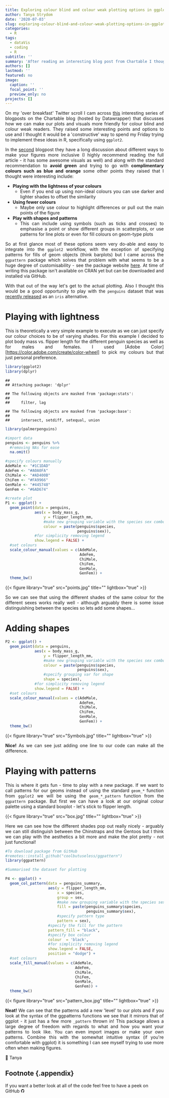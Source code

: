 ```yaml
---
title: Exploring colour blind and colour weak plotting options in ggplot2
author: Tanya Strydom
date: '2020-07-03'
slug: exploring-colour-blind-and-colour-weak-plotting-options-in-ggplot2
categories:
  - R
tags:
  - dataVis
  - coding
  - R
subtitle: ''
summary: 'After reading an interesting blog post from Chartable I thought why not try and implement some of their suggestions using ggplot.'
authors: []
lastmod: ''
featured: no
image:
  caption: ''
  focal_point: ''
  preview_only: no
projects: []
---
```


<div style="text-align: justify">


On my 'over breakfast' Twitter scroll I cam across [this](https://blog.datawrapper.de/colorblindness-part1/) interesting series of blogposts on the Chartable blog (hosted by Datawrapper) that discusses how we can make our plots and visuals more friendly for colour blind and colour weak readers. They raised some interesting points and options to use and I thought it would be a 'constructive' way to spend my Friday trying to implement these ideas in R, specifically using `ggplot2`.

In the [second](https://blog.datawrapper.de/colorblindness-part2/) blogpost they have a long discussion about different ways to make your figures more inclusive (I highly recommend reading the full article - it has some awesome visuals as well) and along with the standard recommendation to **avoid green** and trying to go with **complimentary colours such as blue and orange** some other points they raised that I thought were interesting include:

* **Playing with the lightness of your colours**
  + Even if you end up using non-ideal colours you can use darker and lighter shades to offset the similarity
* **Using fewer colours**
  + Maybe only use colour to highlight differences or pull out the main points of the figure
* **Play with shapes and patterns**
  + This can include using symbols (such as ticks and crosses) to emphasise a point or show different groups in scatterplots, or use patterns for line plots or even for fill colours on geom-type plots

So at first glance most of these options seem very do-able and easy to integrate into the `ggplot2` workflow, with the exception of specifying patterns for fills of geom objects (think barplots) but I came across the `ggpattern` package which solves that problem with what seems to be a huge degree of customisability - see the package website [here](https://coolbutuseless.github.io/package/ggpattern/). At time of writing this package isn't available on CRAN yet but can be downloaded and installed via GitHub.

With that out of the way let's get to the actual plotting. Also I thought this would be a good opportunity to play with the `penguins` dataset that was [recently released](https://towardsdatascience.com/penguins-dataset-overview-iris-alternative-9453bb8c8d95) as an `iris` alternative.

# Playing with lightness

This is theoretically a very simple example to execute as we can just specify our colour choices to be of varying shades. For this example I decided to plot body mass vs. flipper length for the different penguin species as well as for males and females. I used [Adobe Color][https://color.adobe.com/create/color-wheel] to pick my colours but that just personal preference.


```r
library(ggplot2)
library(dplyr)
```

```
## 
## Attaching package: 'dplyr'
```

```
## The following objects are masked from 'package:stats':
## 
##     filter, lag
```

```
## The following objects are masked from 'package:base':
## 
##     intersect, setdiff, setequal, union
```

```r
library(palmerpenguins)

#import data
penguins <- penguins %>%
  #removing NAs for ease
  na.omit()

#specify colours manually
AdeMale <- "#1C1DAD"
AdeFem <- "#A0A0FA"
ChiMale <- "#AD400B"
ChiFem <- "#FA9966"
GenMale <- "#445748"
GenFem <- "#6AD674"

#create plot
P1 <- ggplot() +
  geom_point(data = penguins,
             aes(x = body_mass_g,
                 y = flipper_length_mm,
                 #make new grouping variable with the species sex combos
                 colour = paste(penguins$species,
                                penguins$sex)),
             #for simplicity removing legend
             show.legend = FALSE) +
  #set colours
  scale_colour_manual(values = c(AdeMale,
                                 AdeFem,
                                 ChiMale,
                                 ChiFem,
                                 GenMale,
                                 GenFem)) +
  theme_bw()
```

{{< figure library="true" src="points.jpg" title="" lightbox="true" >}}

So we can see that using the different shades of the same colour for the different sexes works really well - although arguably there is some issue distinguishing between the species so lets add some shapes...

# Adding shapes


```r
P2 <- ggplot() +
  geom_point(data = penguins,
             aes(x = body_mass_g,
                 y = flipper_length_mm,
                 #make new grouping variable with the species sex combos
                 colour = paste(penguins$species,
                                penguins$sex),
                 #specify grouping var for shape
                 shape = species),
             #for simplicity removing legend
             show.legend = FALSE) +
  #set colours
  scale_colour_manual(values = c(AdeMale,
                                 AdeFem,
                                 ChiMale,
                                 ChiFem,
                                 GenMale,
                                 GenFem)) +
  theme_bw()
```

{{< figure library="true" src="Symbols.jpg" title="" lightbox="true" >}}

**Nice!** As we can see just adding one line to our code can make all the difference.

# Playing with patterns

This is where it gets fun - time to play with a new package. If we want to call patterns for our geoms instead of using the standard `geom_*` function from `ggplot2` we will be using the `geom_*_pattern` function from the `ggpattern` package. But first we can have a look at our original colour palette using a standard boxplot - let's stick to flipper length.



{{< figure library="true" src="box.jpg" title="" lightbox="true" >}}

Here we can see how the different shades pop out really nicely - arguably we can still distinguish between the Chinstraps and the Gentoos but I think we can play with the aesthetics a bit more and make the plot pretty - not just functional!


```r
#To download package from GitHub
#remotes::install_github("coolbutuseless/ggpattern")
library(ggpattern)

#Summarised the dataset for plotting

P4 <- ggplot() +
  geom_col_pattern(data = penguins_summary,
                   aes(y = flipper_length_mm,
                       x = species,
                       group = sex,
                       #make new grouping variable with the species sex combos
                       fill = paste(penguins_summary$species,
                                    penguins_summary$sex),
                       #specify pattern type
                       pattern = sex),
                   #specify the fill for the pattern
                   pattern_fill = "black",
                   #specify box colour
                   colour  = 'black',
                   #for simplicity removing legend
                   show.legend = FALSE,
                   position = "dodge") +
  #set colours
  scale_fill_manual(values = c(AdeMale,
                               AdeFem,
                               ChiMale,
                               ChiFem,
                               GenMale,
                               GenFem)) +
  theme_bw()
```

{{< figure library="true" src="pattern_box.jpg" title="" lightbox="true" >}}

**Neat!** We can see that the patterns add a new 'level' to our plots and if you look at the syntax of the ggpatterns functions we see that it mirrors that of ggplot - it just has a few more `_pattern` thrown in! This package allows a large degree of freedom with regards to what and how you want your patterns to look like. You can even import images or make your own patterns. Combine this with the somewhat intuitive syntax (if you're comfortable with ggplot) it is something I can see myself trying to use more often when making figures.

🐾
Tanya

</div>

## Footnote {.appendix}
If you want a better look at all of the code feel free to have a peek on GitHub [<svg style="height:0.8em;top:.04em;position:relative;" viewBox="0 0 496 512"><path d="M165.9 397.4c0 2-2.3 3.6-5.2 3.6-3.3.3-5.6-1.3-5.6-3.6 0-2 2.3-3.6 5.2-3.6 3-.3 5.6 1.3 5.6 3.6zm-31.1-4.5c-.7 2 1.3 4.3 4.3 4.9 2.6 1 5.6 0 6.2-2s-1.3-4.3-4.3-5.2c-2.6-.7-5.5.3-6.2 2.3zm44.2-1.7c-2.9.7-4.9 2.6-4.6 4.9.3 2 2.9 3.3 5.9 2.6 2.9-.7 4.9-2.6 4.6-4.6-.3-1.9-3-3.2-5.9-2.9zM244.8 8C106.1 8 0 113.3 0 252c0 110.9 69.8 205.8 169.5 239.2 12.8 2.3 17.3-5.6 17.3-12.1 0-6.2-.3-40.4-.3-61.4 0 0-70 15-84.7-29.8 0 0-11.4-29.1-27.8-36.6 0 0-22.9-15.7 1.6-15.4 0 0 24.9 2 38.6 25.8 21.9 38.6 58.6 27.5 72.9 20.9 2.3-16 8.8-27.1 16-33.7-55.9-6.2-112.3-14.3-112.3-110.5 0-27.5 7.6-41.3 23.6-58.9-2.6-6.5-11.1-33.3 2.6-67.9 20.9-6.5 69 27 69 27 20-5.6 41.5-8.5 62.8-8.5s42.8 2.9 62.8 8.5c0 0 48.1-33.6 69-27 13.7 34.7 5.2 61.4 2.6 67.9 16 17.7 25.8 31.5 25.8 58.9 0 96.5-58.9 104.2-114.8 110.5 9.2 7.9 17 22.9 17 46.4 0 33.7-.3 75.4-.3 83.6 0 6.5 4.6 14.4 17.3 12.1C428.2 457.8 496 362.9 496 252 496 113.3 383.5 8 244.8 8zM97.2 352.9c-1.3 1-1 3.3.7 5.2 1.6 1.6 3.9 2.3 5.2 1 1.3-1 1-3.3-.7-5.2-1.6-1.6-3.9-2.3-5.2-1zm-10.8-8.1c-.7 1.3.3 2.9 2.3 3.9 1.6 1 3.6.7 4.3-.7.7-1.3-.3-2.9-2.3-3.9-2-.6-3.6-.3-4.3.7zm32.4 35.6c-1.6 1.3-1 4.3 1.3 6.2 2.3 2.3 5.2 2.6 6.5 1 1.3-1.3.7-4.3-1.3-6.2-2.2-2.3-5.2-2.6-6.5-1zm-11.4-14.7c-1.6 1-1.6 3.6 0 5.9 1.6 2.3 4.3 3.3 5.6 2.3 1.6-1.3 1.6-3.9 0-6.2-1.4-2.3-4-3.3-5.6-2z"/></svg>](https://github.com/TanyaS08/TanyaDoesScience/blob/master/_posts/2020-06-26-exploring-colourblind-and-colourweak-plotting-options-in-ggplot2/exploring-colourblind-and-colourweak-plotting-options-in-ggplot2.Rmd)

